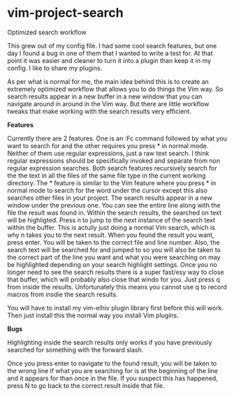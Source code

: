 # vim-project-search
Optimized search workflow

This grew out of my config file. I had some cool search features, but one day I found a bug in one of them that I wanted to write a test for. At that point it was easier and cleaner to turn it into a plugin than keep it in my config. I like to share my plugins.

As per what is normal for me, the main idea behind this is to create an extremely optimized workflow that allows you to do things the Vim way. So search results appear in a new buffer in a new window that you can navigate around in around in the Vim way. But there are little workflow tweaks that make working with the search results very efficient.

**Features**

Currently there are 2 features. One is an :Fc command followed by what you want to search for and the other requires you press <leader>* in normal mode. Neither of them use regular expressions, just a raw text search. I think regular expressions should be specifically invoked and separate from non regular expression searches. Both search features recursively search for the the text in all the files of the same file type in the current working directory. The <leader>* feature is similar to the Vim feature where you press * in normal mode to search for the word under the cursor except this also searches other files in your project. The search results appear in a new window under the previous one. You can see the entire line along with the file the result was found in. Within the search results, the searched on text will be highligted. Press n to jump to the next instance of the search text within the buffer. This is actully just doing a normal Vim search, which is why n takes you to the next result. When you found the result you want, press enter. You will be taken to the correct file and line number. Also, the search text will be searched for and jumped to so you will also be taken to the correct part of the line you want and what you were searching on may be highlighted depending on your search highlight settings. Once you no longer need to see the search results there is a super fast/esy way to close that buffer, which will probably also close that windo for you. Just press q from inside the results. Unfortunately this means you cannot use q to record macros from insdie the search results.

You will have to install my vim-elhiv plugin library first before this will work. Then just install this the normal way you install Vim plugins.

**Bugs**

Highlighting inside the search results only works if you have previously searched for something with the forward slash.

Once you press enter to navigate to the found result, you will be taken to the wrong line if what you are searching for is at the beginning of the line and it appears for than once in the file. If you suspect this has happened, press N to go back to the correct result inside that file.

